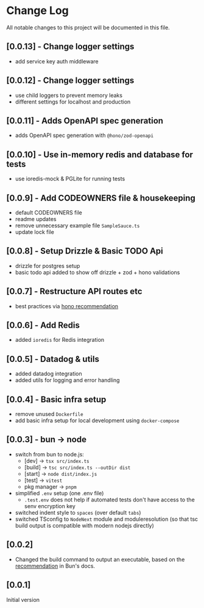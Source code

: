 # Change Log

All notable changes to this project will be documented in this file.

## [0.0.13] - Change logger settings

- add service key auth middleware

## [0.0.12] - Change logger settings

- use child loggers to prevent memory leaks
- different settings for localhost and production

## [0.0.11] - Adds OpenAPI spec generation

- adds OpenAPI spec generation with `@hono/zod-openapi`

## [0.0.10] - Use in-memory redis and database for tests

- use ioredis-mock & PGLite for running tests

## [0.0.9] - Add CODEOWNERS file & housekeeping

- default CODEOWNERS file
- readme updates
- remove unnecessary example file `SampleSauce.ts`
- update lock file

## [0.0.8] - Setup Drizzle & Basic TODO Api

- drizzle for postgres setup
- basic todo api added to show off drizzle + zod + hono validations

## [0.0.7] - Restructure API routes etc

- best practices via [hono recommendation](https://hono.dev/docs/guides/best-practices)

## [0.0.6] - Add Redis

- added `ioredis` for Redis integration

## [0.0.5] - Datadog & utils

- added datadog integration
- added utils for logging and error handling

## [0.0.4] - Basic infra setup

- remove unused `Dockerfile`
- add basic infra setup for local development using `docker-compose`

## [0.0.3] - bun -> node

- switch from bun to node.js:
  - [dev] -> `tsx src/index.ts`
  - [build] -> `tsc src/index.ts --outDir dist`
  - [start] -> `node dist/index.js`
  - [test] -> `vitest`
  - pkg manager -> `pnpm`
- simplified `.env` setup (one .env file)
  - `.test.env` does not help if automated tests don't have access to the senv encryption key
- switched indent style to `spaces` (over default `tabs`)
- switched TSconfig to `NodeNext` module and moduleresolution (so that tsc build output is compatible with modern nodejs directly)

## [0.0.2]

- Changed the build command to output an executable, based on the [recommendation](https://bun.sh/docs/bundler/executables#deploying-to-production) in Bun's docs.

## [0.0.1]

Initial version
